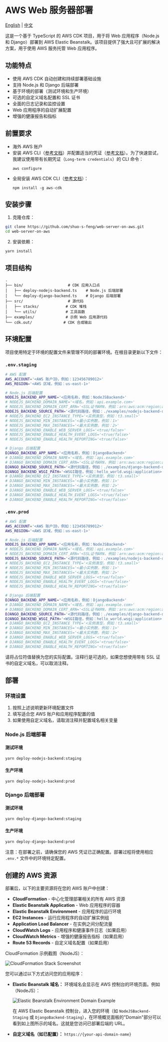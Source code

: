 # AWS Web 服务器部署

[English](README.md) | [中文](README.zh.md)

这是一个基于 TypeScript 的 AWS CDK 项目，用于将 Web 应用程序（Node.js 和 Django）部署到 AWS Elastic Beanstalk。该项目提供了强大且可扩展的解决方案，用于使用 AWS 服务托管 Web 应用程序。

## 功能特点

- 使用 AWS CDK 自动创建和持续部署基础设施
- 支持 Node.js 和 Django 后端部署
- 基于环境的部署（测试环境和生产环境）
- 可选的自定义域名配置和 SSL 证书
- 全面的日志记录和监控设置
- Web 应用程序的自动扩展配置
- 增强的健康报告和指标

## 前置要求

- 海外 AWS 账户
- 安装 AWS CLI（[参考文档](https://docs.aws.amazon.com/zh_cn/cli/latest/userguide/getting-started-install.html#getting-started-install-instructions)）并配置适当的凭证（[参考文档](https://docs.aws.amazon.com/zh_cn/cli/latest/userguide/getting-started-quickstart.html#getting-started-quickstart-new)）。为了快速尝试，我建议使用带有长期凭证（`Long-term credentials`）的 CLI 命令：
  ```
  aws configure
  ```
- 全局安装 AWS CDK CLI（[参考文档](https://docs.aws.amazon.com/zh_cn/cdk/v2/guide/getting-started.html#getting-started-install)）：
  ```
  npm install -g aws-cdk
  ```

## 安装步骤

1. 克隆仓库：

```bash
git clone https://github.com/shuo-s-feng/web-server-on-aws.git
cd web-server-on-aws
```

2. 安装依赖：

```bash
yarn install
```

## 项目结构

```
.
├── bin/                    # CDK 应用入口点
│   ├── deploy-nodejs-backend.ts    # Node.js 后端部署
│   └── deploy-django-backend.ts    # Django 后端部署
├── src/                    # 源代码
│   ├── stacks/            # CDK 堆栈
│   └── utils/             # 工具函数
├── examples/              # 示例 Web 应用源代码
└── cdk.out/              # CDK 合成输出
```

## 环境配置

项目使用特定于环境的配置文件来管理不同的部署环境。在根目录更新以下文件：

### `.env.staging`

```bash
# AWS 配置
AWS_ACCOUNT='<AWS 账户ID，例如：123456789012>'
AWS_REGION='<AWS 区域，例如：us-east-1>'

# Node.js 后端配置
NODEJS_BACKEND_APP_NAME='<应用名称，例如：NodeJSBackend>'
# NODEJS_BACKEND_DOMAIN_NAME='<域名，例如：api.example.com>'
# NODEJS_BACKEND_DOMAIN_CERT_ARN='<SSL证书ARN，例如：arn:aws:acm:region:account:certificate/xxxx-xxxx-xxxx-xxxx>'
NODEJS_BACKEND_SOURCE_PATH='<源代码路径，例如：./examples/nodejs-backend-dist>'
# NODEJS_BACKEND_EC2_INSTANCE_TYPE='<实例类型，例如：t3.small>'
# NODEJS_BACKEND_MIN_INSTANCES='<最小实例数，例如：1>'
# NODEJS_BACKEND_MAX_INSTANCES='<最大实例数，例如：2>'
# NODEJS_BACKEND_ENABLE_WEB_SERVER_LOGS='<true/false>'
# NODEJS_BACKEND_ENABLE_HEALTH_EVENT_LOGS='<true/false>'
# NODEJS_BACKEND_ENABLE_HEALTH_REPORTING='<true/false>'

# Django 后端配置
DJANGO_BACKEND_APP_NAME='<应用名称，例如：DjangoBackend>'
# DJANGO_BACKEND_DOMAIN_NAME='<域名，例如：api.example.com>'
# DJANGO_BACKEND_DOMAIN_CERT_ARN='<SSL证书ARN，例如：arn:aws:acm:region:account:certificate/xxxx-xxxx-xxxx-xxxx>'
DJANGO_BACKEND_SOURCE_PATH='<源代码路径，例如：./examples/django-backend-dist>'
DJANGO_BACKEND_WSGI_PATH='<WSGI路径，例如：hello_world.wsgi:application>'
# DJANGO_BACKEND_EC2_INSTANCE_TYPE='<实例类型，例如：t3.small>'
# DJANGO_BACKEND_MIN_INSTANCES='<最小实例数，例如：1>'
# DJANGO_BACKEND_MAX_INSTANCES='<最大实例数，例如：2>'
# DJANGO_BACKEND_ENABLE_WEB_SERVER_LOGS='<true/false>'
# DJANGO_BACKEND_ENABLE_HEALTH_EVENT_LOGS='<true/false>'
# DJANGO_BACKEND_ENABLE_HEALTH_REPORTING='<true/false>'
```

### `.env.prod`

```bash
# AWS 配置
AWS_ACCOUNT='<AWS 账户ID，例如：123456789012>'
AWS_REGION='<AWS 区域，例如：us-east-1>'

# Node.js 后端配置
NODEJS_BACKEND_APP_NAME='<应用名称，例如：NodeJSBackend>'
# NODEJS_BACKEND_DOMAIN_NAME='<域名，例如：api.example.com>'
# NODEJS_BACKEND_DOMAIN_CERT_ARN='<SSL证书ARN，例如：arn:aws:acm:region:account:certificate/xxxx-xxxx-xxxx-xxxx>'
NODEJS_BACKEND_SOURCE_PATH='<源代码路径，例如：./examples/nodejs-backend-dist>'
# NODEJS_BACKEND_EC2_INSTANCE_TYPE='<实例类型，例如：t3.small>'
# NODEJS_BACKEND_MIN_INSTANCES='<最小实例数，例如：1>'
# NODEJS_BACKEND_MAX_INSTANCES='<最大实例数，例如：2>'
# NODEJS_BACKEND_ENABLE_WEB_SERVER_LOGS='<true/false>'
# NODEJS_BACKEND_ENABLE_HEALTH_EVENT_LOGS='<true/false>'
# NODEJS_BACKEND_ENABLE_HEALTH_REPORTING='<true/false>'

# Django 后端配置
DJANGO_BACKEND_APP_NAME='<应用名称，例如：DjangoBackend>'
# DJANGO_BACKEND_DOMAIN_NAME='<域名，例如：api.example.com>'
# DJANGO_BACKEND_DOMAIN_CERT_ARN='<SSL证书ARN，例如：arn:aws:acm:region:account:certificate/xxxx-xxxx-xxxx-xxxx>'
DJANGO_BACKEND_SOURCE_PATH='<源代码路径，例如：./examples/django-backend-dist>'
DJANGO_BACKEND_WSGI_PATH='<WSGI路径，例如：hello_world.wsgi:application>'
# DJANGO_BACKEND_EC2_INSTANCE_TYPE='<实例类型，例如：t3.small>'
# DJANGO_BACKEND_MIN_INSTANCES='<最小实例数，例如：1>'
# DJANGO_BACKEND_MAX_INSTANCES='<最大实例数，例如：2>'
# DJANGO_BACKEND_ENABLE_WEB_SERVER_LOGS='<true/false>'
# DJANGO_BACKEND_ENABLE_HEALTH_EVENT_LOGS='<true/false>'
# DJANGO_BACKEND_ENABLE_HEALTH_REPORTING='<true/false>'
```

请将占位符值替换为您的实际配置。注释行是可选的，如果您想使用带有 SSL 证书的自定义域名，可以取消注释。

## 部署

### 环境设置

1. 按照上述说明更新环境配置文件
2. 填写适合您 AWS 账户和应用程序配置的值
3. 如果使用自定义域名，请取消注释并配置域名相关变量

### Node.js 后端部署

#### 测试环境

```bash
yarn deploy-nodejs-backend:staging
```

#### 生产环境

```bash
yarn deploy-nodejs-backend:prod
```

### Django 后端部署

#### 测试环境

```bash
yarn deploy-django-backend:staging
```

#### 生产环境

```bash
yarn deploy-django-backend:prod
```

注意：在部署之前，请确保您的 AWS 凭证已正确配置。部署过程将使用相应 `.env.*` 文件中的环境特定配置。

## 创建的 AWS 资源

部署后，以下的主要资源将在您的 AWS 账户中创建：

- **CloudFormation** - 中心化管理部署相关的所有 AWS 资源
- **Elastic Beanstalk Application** - Web 应用程序的容器
- **Elastic Beanstalk Environment** - 应用程序的运行环境
- **EC2 Instances** - 运行应用程序的自动扩展实例组
- **Application Load Balancer** - 在实例之间分配流量
- **CloudWatch Logs** - 应用程序和健康事件日志（如果启用）
- **CloudWatch Metrics** - 增强的健康报告指标（如果启用）
- **Route 53 Records** - 自定义域名配置（如果启用）

CloudFormation 示例截图（NodeJS）：

![CloudFormation Stack Screenshot](./examples/nodejs-cloudformation-screenshot.png)

您可以通过以下方式访问您的应用程序：

- **Elastic Beanstalk 域名：** 环境域名会显示在 AWS 控制台的环境页面。例如（NodeJS）：

  ![Elastic Beanstalk Environment Domain Example](./examples/nodejs-elasticbeanstalk-domain-screenshot.png)

  在 AWS Elastic Beanstalk 控制台，进入您的环境（如 `NodeJSBackend-Staging` 或 `DjangoBackend-Staging`），在环境概览面板的"Domain"部分可以看到如上图所示的域名。这就是您访问已部署后端的 URL。

- **自定义域名（如已配置）：** `https://{your-api-domain-name}`
